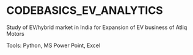# CODEBASICS_EV_ANALYTICS
Study of EV/hybrid market in India for Expansion of EV business of Atliq Motors

Tools: Python, MS Power Point, Excel
